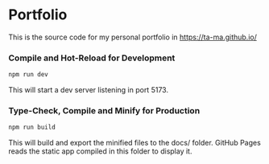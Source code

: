 # Portfolio

This is the source code for my personal portfolio in https://ta-ma.github.io/

### Compile and Hot-Reload for Development

```sh
npm run dev
```

This will start a dev server listening in port 5173.

### Type-Check, Compile and Minify for Production

```sh
npm run build
```

This will build and export the minified files to the docs/ folder. GitHub Pages reads the static app compiled in this folder to display it. 